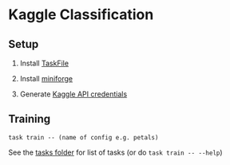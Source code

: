 # Kaggle Classification

## Setup

1. Install [TaskFile](https://taskfile.dev/installation/)

1. Install [miniforge](https://github.com/conda-forge/miniforge)

1. Generate [Kaggle API credentials](https://github.com/Kaggle/kaggle-api#api-credentials)

## Training

`task train -- (name of config e.g. petals)`

See the [tasks folder](kaggle_classification/tasks/) for list of tasks (or do `task train -- --help`)
